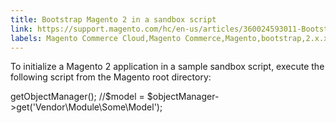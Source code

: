 ```yaml
---
title: Bootstrap Magento 2 in a sandbox script
link: https://support.magento.com/hc/en-us/articles/360024593011-Bootstrap-Magento-2-in-a-sandbox-script
labels: Magento Commerce Cloud,Magento Commerce,Magento,bootstrap,2.x.x,how to,sandbox
---
```


To initialize a Magento 2 application in a sample sandbox script, execute the following script from the Magento root directory:

<?php

error\_reporting(E\_ALL | E\_STRICT);
ini\_set('display\_errors', 1);

require \_\_DIR\_\_ . '/app/bootstrap.php';
$bootstrap = \Magento\Framework\App\Bootstrap::create(BP, $\_SERVER);
$objectManager = $bootstrap->getObjectManager();

//$model = $objectManager->get('Vendor\Module\Some\Model');
